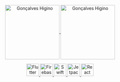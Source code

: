 <p align="center">
<a href="https://github.com/anuraghazra/github-readme-stats" title="Go to Source">
<img height=175 align="center" src="https://github-readme-stats.vercel.app/api?username=goncalveshigino&theme=maroongold" alt="Gonçalves Higino" />

<a href="https://github.com/anuraghazra/github-readme-stats" title="Go to Source">
<img height=175 align="center" src="https://github-readme-stats.vercel.app/api/top-langs/?username=goncalveshigino&layout=compact&theme=maroongold" alt="Gonçalves Higino" />
</p> 



<p align="center">
  <img title="Flutter" height="40" width="40" src="https://www.vectorlogo.zone/logos/flutterio/flutterio-icon.svg"/>
  <img title="Firebase" height="40" width="40" src="https://www.vectorlogo.zone/logos/firebase/firebase-icon.svg"/>
  <img title="Swift" height="40" width="40" src="https://www.vectorlogo.zone/logos/swift/swift-icon.svg"/>
   <img title="Jetpack Compose" height="40" width="40" src="https://www.vectorlogo.zone/logos/jetpackcompose
/jetpackcompose-original.svg"/>
  <img title="React" height="40" width="40" src="https://www.vectorlogo.zone/logos/reactjs/reactjs-ar21.svg"/>
</p>

